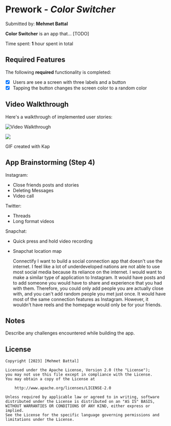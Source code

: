 # Prework - *Color Switcher*

Submitted by: **Mehmet Battal**

**Color Switcher** is an app that... [TODO] 

Time spent: **1** hour spent in total

## Required Features

The following **required** functionality is completed:

- [x] Users are see a screen with three labels and a button
- [x] Tapping the button changes the screen color to a random color
 
## Video Walkthrough

Here's a walkthrough of implemented user stories:

<img src='https://imgur.com/kD6wRyD.gif' title='Video Walkthrough' width='' alt='Video Walkthrough' />

![](https://imgur.com/a/09Y8Ko3.gif)

<!-- Replace this with whatever GIF tool you used! -->
GIF created with Kap  
<!-- Recommended tools:
[Kap](https://getkap.co/) for macOS
[ScreenToGif](https://www.screentogif.com/) for Windows
[peek](https://github.com/phw/peek) for Linux. -->

## App Brainstorming (Step 4)

Instagram:
- Close friends posts and stories
- Deleting Messages 
- Video call 

Twitter:
- Threads 
- Long format videos 

Snapchat:
- Quick press and hold video recording
- Snapchat location map 

    Connectify
    I want to build a social connection app that doesn't use the internet. I feel like a lot of underdeveloped nations are not able to use most social media because its reliance on the internet. I would want to make a similar type of application to Instagram. It would have posts and to add someone you would have to share and experience that you had with them. Therefore, you could only add people you are actually close with, and you can't add random people you met just once. It would have most of the same connection features as Instagram. However, it wouldn't have reels and the homepage would only be for your friends. 

## Notes

Describe any challenges encountered while building the app.

## License

    Copyright [2023] [Mehmet Battal]

    Licensed under the Apache License, Version 2.0 (the "License");
    you may not use this file except in compliance with the License.
    You may obtain a copy of the License at

        http://www.apache.org/licenses/LICENSE-2.0

    Unless required by applicable law or agreed to in writing, software
    distributed under the License is distributed on an "AS IS" BASIS,
    WITHOUT WARRANTIES OR CONDITIONS OF ANY KIND, either express or implied.
    See the License for the specific language governing permissions and
    limitations under the License.
